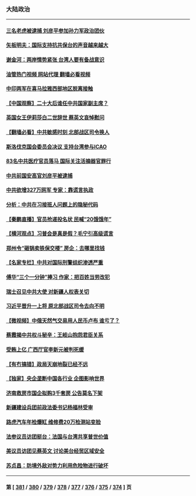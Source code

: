### 大陆政治
---
#### [三名老虎被逮捕 刘彦平参加孙力军政治团伙](../../pages/ncid277/n13820944.md?09092045) 
#### [矢板明夫：国际支持抗共保台的声音越来越大](../../pages/ncid277/n13820882.md?09092045) 
#### [谢金河：两岸情势紧张 台湾人要有备战意识](../../pages/ncid277/n13820805.md?09092045) 
#### [油管热门视频 网站代理 翻墙必看视频](http://209.222.30.114:81/youtube.html?09092045)
#### [中印两军在喜马拉雅西部地区脱离接触](../../pages/ncid277/n13820827.md?09092045) 
#### [【中国观察】二十大后谁任中共国家副主席？](../../pages/ncid277/n13820726.md?09092045) 
#### [英国女王伊莉莎白二世辞世 蔡英文哀悼慰问](../../pages/ncid277/n13820755.md?09092045) 
#### [【翻墙必看】中共敏感时刻 北部战区司令换人](../../pages/ncid277/n13820722.md?09092045) 
#### [斯洛伐克国会委员会决议 支持台湾参与ICAO](../../pages/ncid277/n13820723.md?09092045) 
#### [83名中共医疗官员落马 国际关注活摘器官罪行](../../pages/ncid277/n13820716.md?09092045) 
#### [中共前国安高官刘彦平被逮捕](../../pages/ncid277/n13820468.md?09092045) 
#### [中共欲增327万网军 专家：靠谎言执政](../../pages/ncid277/n13820276.md?09092045) 
#### [分析：中共在习接班人问题上的隐秘代码](../../pages/ncid277/n13820292.md?09092045) 
#### [【秦鹏直播】官员抢递投名状 民喊“20饿饿年”](../../pages/ncid277/n13820314.md?09092045) 
#### [【横河观点】习普会是真是假？毛宁引高级谎言](../../pages/ncid277/n13820353.md?09092045) 
#### [郑州令“砸锅卖铁保交楼” 房企：去哪里找钱](../../pages/ncid277/n13820298.md?09092045) 
#### [【名家专栏】中共对国际刑警组织渗透严重](../../pages/ncid277/n13820132.md?09092045) 
#### [傅华“三个一分钟”捧习 作家：把百姓当劳改犯](../../pages/ncid277/n13820089.md?09092045) 
#### [瑞士召见中共大使 对新疆人权表关切](../../pages/ncid277/n13820200.md?09092045) 
#### [习近平晋升一上将 原北部战区司令去向不明](../../pages/ncid277/n13820165.md?09092045) 
#### [【微视频】中俄天然气交易用人民币卢布 谁亏了？](../../pages/ncid277/n13820199.md?09092045) 
#### [蔡霞揭中共权斗秘辛：王岐山抱怨君臣关系](../../pages/ncid277/n13819850.md?09092045) 
#### [受贿上亿 广西厅官李新元被判死缓](../../pages/ncid277/n13820017.md?09092045) 
#### [【有冇搞错】政局天崩地裂已经不远](../../pages/ncid277/n13819619.md?09092045) 
#### [【独家】央企垄断中国各行业 企图影响世界](../../pages/ncid277/n13819883.md?09092045) 
#### [济南救房市国企拟购3千套房 公告莫名下架](../../pages/ncid277/n13820021.md?09092045) 
#### [新疆建设兵团前政法委书记杨福林受审](../../pages/ncid277/n13819974.md?09092045) 
#### [路虎汽车年检爆缸 维修费20万检测站变脸](../../pages/ncid277/n13819981.md?09092045) 
#### [法参议员访团挺台：法国与台湾共享普世价值](../../pages/ncid277/n13819969.md?09092045) 
#### [美议员访团见蔡英文 讨论美台经贸区域安全](../../pages/ncid277/n13819846.md?09092045) 
#### [苏贞昌：防境外敌对势力利用危险物进行破坏](../../pages/ncid277/n13819699.md?09092045) 

---
#### 第 [ [381](./381.md?09092045) / [380](./380.md?09092045) / [379](./379.md?09092045) / [378](./378.md?09092045) / [377](./377.md?09092045) / [376](./376.md?09092045) / [375](./375.md?09092045) / [374](./374.md?09092045) ] 页

